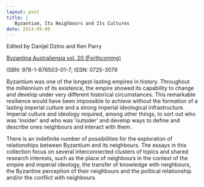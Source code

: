 ```yaml
---
layout: post
title: |
   Byzantium, Its Neighbours and Its Cultures
date: 2014-09-08
---
```


Edited by Danijel Dzino and Ken Parry

[Byzantina
Australiensia vol. 20
(Forthcoming)](http://www.aabs.org.au/byzaust/byzaus20/ "Byzantium, Its Neighbours and Its Cultures")

ISBN:
978-1-876503-01-7; ISSN: 0725-3079

Byzantium was one of the
longest-lasting empires in history. Throughout the millennium of its
existence, the empire showed its capability to change and develop under
very different historical circumstances. This remarkable resilience
would have been impossible to achieve without the formation of a lasting
imperial culture and a strong imperial ideological infrastructure.
Imperial culture and ideology required, among other things, to sort out
who was ʻinsiderʼ and who was ʻoutsiderʼ and develop ways to define and
describe ones neighbours and interact with them.

There is an
indefinite number of possibilities for the exploration of relationships
between Byzantium and its neighbours. The essays in this collection
focus on several interconnected clusters of topics and shared research
interests, such as the place of neighbours in the context of the empire
and imperial ideology, the transfer of knowledge with neighbours, the
Byzantine perception of their neighbours and the political relationship
and/or the conflict with neighbours.
